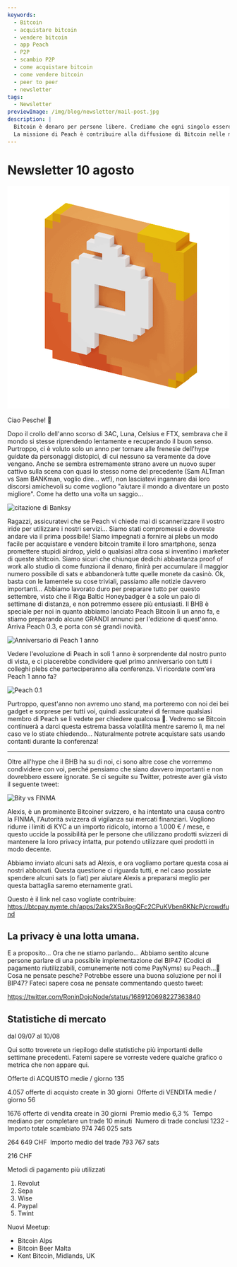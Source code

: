 ```yaml
---
keywords:
  - Bitcoin
  - acquistare bitcoin
  - vendere bitcoin
  - app Peach
  - P2P
  - scambio P2P
  - come acquistare bitcoin
  - come vendere bitcoin
  - peer to peer
  - newsletter
tags:
  - Newsletter
previewImage: /img/blog/newsletter/mail-post.jpg
description: |
  Bitcoin è denaro per persone libere. Crediamo che ogni singolo essere umano abbia il diritto di scegliere quale denaro usare per conservare la sua ricchezza, il risultato del suo lavoro, del suo tempo e della sua energia.
  La missione di Peach è contribuire alla diffusione di Bitcoin nelle mani delle persone.
---
```


# Newsletter 10 agosto

![peachy peach bitcoin gif](/img/blog/newsletter/gif-peach.gif)

Ciao Pesche! 🍑

Dopo il crollo dell'anno scorso di 3AC, Luna, Celsius e FTX, sembrava che il mondo si stesse riprendendo lentamente e recuperando il buon senso. Purtroppo, ci è voluto solo un anno per tornare alle frenesie dell'hype guidate da personaggi distopici, di cui nessuno sa veramente da dove vengano.
Anche se sembra estremamente strano avere un nuovo super cattivo sulla scena con quasi lo stesso nome del precedente (Sam ALTman vs Sam BANKman, voglio dire... wtf), non lasciatevi ingannare dai loro discorsi amichevoli su come vogliono "aiutare il mondo a diventare un posto migliore".
Come ha detto una volta un saggio...

![citazione di Banksy](https://img.mailinblue.com/5647291/images/content_library/original/64d35cc39777020a1b7cf7d7.png)

Ragazzi, assicuratevi che se Peach vi chiede mai di scannerizzare il vostro iride per utilizzare i nostri servizi... Siamo stati compromessi e dovreste andare via il prima possibile!
Siamo impegnati a fornire ai plebs un modo facile per acquistare e vendere bitcoin tramite il loro smartphone, senza promettere stupidi airdrop, yield o qualsiasi altra cosa si inventino i marketer di queste shitcoin. Siamo sicuri che chiunque dedichi abbastanza proof of work allo studio di come funziona il denaro, finirà per accumulare il maggior numero possibile di sats e abbandonerà tutte quelle monete da casinò.
Ok, basta con le lamentele su cose triviali, passiamo alle notizie davvero importanti...
Abbiamo lavorato duro per preparare tutto per questo settembre, visto che il Riga Baltic Honeybadger è a sole un paio di settimane di distanza, e non potremmo essere più entusiasti.
Il BHB è speciale per noi in quanto abbiamo lanciato Peach Bitcoin lì un anno fa, e stiamo preparando alcune GRANDI annunci per l'edizione di quest'anno. Arriva Peach 0.3, e porta con sé grandi novità.

![Anniversario di Peach 1 anno](https://img.mailinblue.com/5647291/images/content_library/original/64d3780885a0cd7497564a07.jpg)

Vedere l'evoluzione di Peach in soli 1 anno è sorprendente dal nostro punto di vista, e ci piacerebbe condividere quel primo anniversario con tutti i colleghi plebs che parteciperanno alla conferenza.
Vi ricordate com'era Peach 1 anno fa?

![Peach 0.1](https://img.mailinblue.com/5647291/images/content_library/original/64d36d212c6abc15dd4844bc.png)

Purtroppo, quest'anno non avremo uno stand, ma porteremo con noi dei bei gadget e sorprese per tutti voi, quindi assicuratevi di fermare qualsiasi membro di Peach se li vedete per chiedere qualcosa 🎁.
Vedremo se Bitcoin continuerà a darci questa estrema bassa volatilità mentre saremo lì, ma nel caso ve lo stiate chiedendo... Naturalmente potrete acquistare sats usando contanti durante la conferenza!

---

Oltre all'hype che il BHB ha su di noi, ci sono altre cose che vorremmo condividere con voi, perché pensiamo che siano davvero importanti e non dovrebbero essere ignorate.
Se ci seguite su Twitter, potreste aver già visto il seguente tweet:

![Bity vs FINMA](https://img.mailinblue.com/5647291/images/content_library/original/64d370c9bbeb9d0cb969c1d3.png)

Alexis, è un prominente Bitcoiner svizzero, e ha intentato una causa contro la FINMA, l'Autorità svizzera di vigilanza sui mercati finanziari. Vogliono ridurre i limiti di KYC a un importo ridicolo, intorno a 1.000 € / mese, e questo uccide la possibilità per le persone che utilizzano prodotti svizzeri di mantenere la loro privacy intatta, pur potendo utilizzare quei prodotti in modo decente.

Abbiamo inviato alcuni sats ad Alexis, e ora vogliamo portare questa cosa ai nostri abbonati. Questa questione ci riguarda tutti, e nel caso possiate spendere alcuni sats (o fiat) per aiutare Alexis a prepararsi meglio per questa battaglia saremo eternamente grati.

Questo è il link nel caso vogliate contribuire:
https://btcpay.nymte.ch/apps/2aks2XSx8ogQFc2CPuKVben8KNcP/crowdfund

## La privacy è una lotta umana.

E a proposito... Ora che ne stiamo parlando... Abbiamo sentito alcune persone parlare di una possibile implementazione del BIP47 (Codici di pagamento riutilizzabili, comunemente noti come PayNyms) su Peach...👀
Cosa ne pensate pesche? Potrebbe essere una buona soluzione per noi il BIP47? Fateci sapere cosa ne pensate commentando questo tweet:

https://twitter.com/RoninDojoNode/status/1689120698227363840

## Statistiche di mercato

dal 09/07 al 10/08

Qui sotto troverete un riepilogo delle statistiche più importanti delle settimane precedenti. Fatemi sapere se vorreste vedere qualche grafico o metrica che non appare qui.

Offerte di ACQUISTO medie / giorno
135

4.057 offerte di acquisto create in 30 giorni
­
Offerte di VENDITA medie / giorno
56

1676 offerte di vendita create in 30 giorni
­
Premio medio
6,3 %
­
Tempo mediano per completare un trade
10 minuti
­
Numero di trade conclusi
1232
­
Importo totale scambiato
974 746 025 sats

264 649 CHF
­
Importo medio del trade
793 767 sats

216 CHF

Metodi di pagamento più utilizzati

1. Revolut
2. Sepa
3. Wise
4. Paypal
5. Twint

Nuovi Meetup:

- Bitcoin Alps
- Bitcoin Beer Malta
- Kent Bitcoin, Midlands, UK
